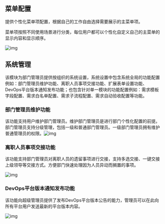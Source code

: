 ## 菜单配置

提供个性化菜单项配置，根据自己的工作自由选择需要展示的主菜单项。

菜单项按照不同使用场景进行分类，每位用户都可以个性化自定义自己的主菜单的显示内容和显示顺序。

![img](http://devops-minio.jdcloud.com/doc-image/All-Image/common.assets/clip_image002.jpg)

## 系统管理

该模块为部门管理员提供按组织的系统设置，系统设置中包含系统全局的功能配置例如：部门管理员维护功能、离职人员事项交接功能、扩展表单设置功能、DevOps平台版本通知发布功能；也包含针对单一模块的功能配置例如：需求模板字段配置、需求白名单配置、需求子流程配置、需求自动验收配置等功能。

### 部门管理员维护功能

该功能支持用户维护部门管理员。维护部门管理员是进行部门个性化配置的前提。部门管理员支持分级管理，包括一级和普通部门管理员。一级部门管理员拥有维护普通管理员的权限。![img](http://devops-minio.jdcloud.com/doc-image/All-Image/common.assets/clip_image002-4980574.jpg)

### 离职人员事项交接功能

该功能支持部门管理员对离职人员的遗留事项进行交接，支持多选交接、一键交接上级领导等交接方式。方便部门快速处理因为人员异动而搁置的事项。

![img](http://devops-minio.jdcloud.com/doc-image/All-Image/common.assets/clip_image004.jpg)

 

### DevOps平台版本通知发布功能

该功能向超级管理员提供了发布DevOps平台版本公告的能力，管理员可以在此向所有平台用户发送最新的平台版本内容。

![img](http://devops-minio.jdcloud.com/doc-image/All-Image/common.assets/clip_image010.jpg)

